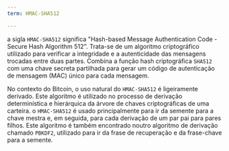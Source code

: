```yaml
---
term: HMAC-SHA512

---
```

a sigla `HMAC-SHA512` significa "Hash-based Message Authentication Code - Secure Hash Algorithm 512". Trata-se de um algoritmo criptográfico utilizado para verificar a integridade e a autenticidade das mensagens trocadas entre duas partes. Combina a função hash criptográfica `SHA512` com uma chave secreta partilhada para gerar um código de autenticação de mensagem (MAC) único para cada mensagem.

No contexto do Bitcoin, o uso natural do `HMAC-SHA512` é ligeiramente derivado. Este algoritmo é utilizado no processo de derivação determinística e hierárquica da árvore de chaves criptográficas de uma carteira. o `HMAC-SHA512` é usado principalmente para ir da semente para a chave mestra e, em seguida, para cada derivação de um par pai para pares filhos. Este algoritmo é também encontrado noutro algoritmo de derivação chamado `PBKDF2`, utilizado para ir da frase de recuperação e da frase-chave para a semente.